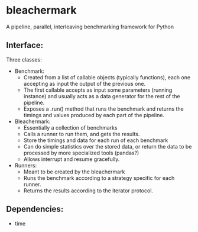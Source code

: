 # bleachermark
A pipeline, parallel, interleaving benchmarking framework for Python

## Interface:

Three classes:

 - Benchmark:
   - Created from a list of callable objects (typically functions), each one accepting as input the output of the previous one.
   - The first callable accepts as input some parameters (running instance) and usually acts as a data generator for the rest of the pipeline.
   - Exposes a .run() method that runs the benchmark and returns the timings and values produced by each part of the pipeline.
 - Bleachermark:
   - Essentially a collection of benchmarks
   - Calls a runner to run them, and gets the results.
   - Store the timings and data for each run of each benchmark
   - Can do simple statistics over the stored data, or return the data to be processed by more specialized tools (pandas?)
   - Allows interrupt and resume gracefully.
 - Runners:
   - Meant to be created by the bleachermark
   - Runs the benchmark according to a strategy specific for each runner.
   - Returns the results according to the iterator protocol.

## Dependencies:

  - time


